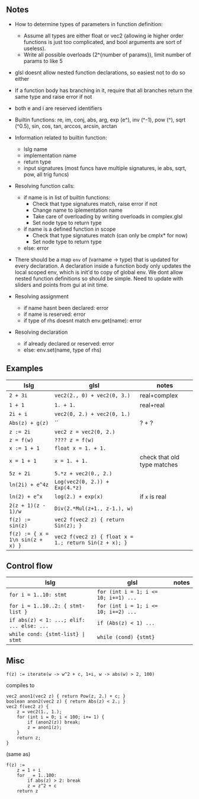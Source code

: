 ## Notes 
- How to determine types of parameters in function definition:
    - Assume all types are either float or vec2 (allowing ie higher order functions is just too complicated, and bool arguments are sort of useless).
    - Write all possible overloads (2^{number of params}), limit number of params to like 5

- glsl doesnt allow nested function declarations, so easiest not to do so either
- If a function body has branching in it, require that all branches return the same type and raise error if not
- both e and i are reserved identifiers
- Builtin functions: re, im, conj, abs, arg, exp (e^), inv (^-1), pow (^), sqrt (^0.5), sin, cos, tan, arccos, arcsin, arctan
- Information related to builtin function:
    - lslg name
    - implementation name
    - return type
    - input signatures (most funcs have multiple signatures, ie abs, sqrt, pow, all trig funcs)

- Resolving function calls:
    - if name is in list of builtin functions:
        - Check that type signatures match, raise error if not
        - Change name to iplementation name
        - Take care of overloading by writing overloads in complex.glsl
        - Set node type to return type
    - if name is a defined function in scope
        - Check that type signatures match (can only be cmplx* for now)
        - Set node type to return type
    - else: error

- There should be a map `env` of (varname -> type) that is updated for every declaration.
  A declaration inside a function body only updates the local scoped env, which is init'd to copy of global env.
  We dont allow nested function definitions so should be simple.
  Need to update with sliders and points from gui at init time.

- Resolving assignment
    - if name hasnt been declared: error
    - if name is reserved: error
    - if type of rhs doesnt match env.get(name): error
- Resolving declaration
    - if already declared or reserved: error
    - else: env.set(name, type of rhs)

## Examples

| lslg | glsl | notes
|------|------|------ |
| `2 + 3i`            | `vec2(2., 0) + vec2(0, 3.)` | real+complex
| `1 + 1`             |  `1. + 1.` | real+real
| `2i + i`            |  `vec2(0, 2.) + vec2(0, 1.)`
| `Abs(z) + g(z)`     | `` | ? + ?
| `z := 2i`           | `vec2 z = vec2(0, 2.)` 
| `z = f(w)`          | `???? z = f(w)`
| `x := 1 + 1`        | `float x = 1. + 1.` 
| `x = 1 + 1`         | `x = 1. + 1.` | check that old type matches
| `5z + 2i`           | `5.*z + vec2(0., 2.)`  
| `ln(2i) + e^4z`     | `Log(vec2(0, 2.)) + Exp(4.*z)` 
| `ln(2) + e^x`       | `log(2.) + exp(x)` | if `x` is real
| `2(z + 1)(z - 1)/w` | `Div(2.*Mul(z+1., z-1.), w)` 
| `f(z) := sin(z)`    | `vec2 f(vec2 z) { return Sin(z); }`
| `f(z) := { x = 1\n sin(z + x) }` | `vec2 f(vec2 z) { float x = 1.; return Sin(z + x); }`

## Control flow
| lslg | glsl | notes
|------|------|------ |
| `for i = 1..10: stmt`  | `for (int i = 1; i <= 10; i+=1) ...`
| `for i = 1..10..2: { stmt-list }` | `for (int i = 1; i <= 10; i+=2) ...`
| `if abs(z) < 1: ...; elif: ... else: ...` | `if (Abs(z) < 1) ...`
| `while cond: {stmt-list} \| stmt` | `while (cond) {stmt}`

## Misc
```
f(z) := iterate(w -> w^2 + c, 1+i, w -> abs(w) > 2, 100)
``` 

compiles to 
```
vec2 anon1(vec2 z) { return Pow(z, 2.) + c; }
boolean anon2(vec2 z) { return Abs(z) < 2.; }
vec2 f(vec2 z) {
    z = vec2(1., 1.);
    for (int i = 0; i < 100; i+= 1) {
        if (anon2(z)) break;
        z = anon1(z);
    }
    return z;
}
```
(same as)  
```
f(z) :=
    z = 1 + i
    for _ = 1..100:
        if abs(z) > 2: break
        z = z^2 + c
    return z
```